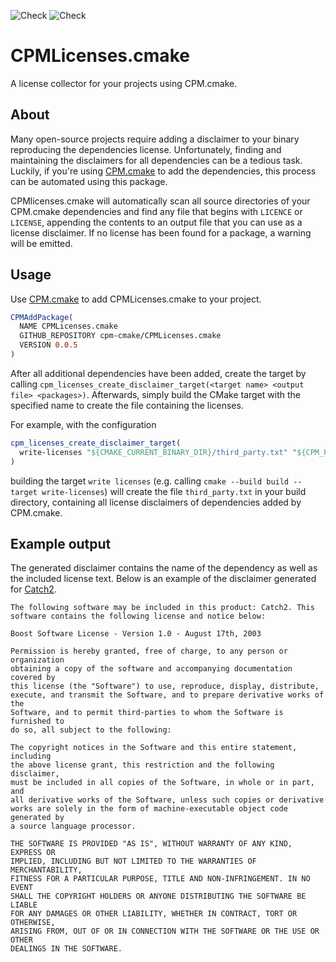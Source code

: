 ![Check](https://github.com/TheLartians/CPMLicenses.cmake/workflows/Check/badge.svg)
![Check](https://github.com/TheLartians/CPMLicenses.cmake/workflows/Style/badge.svg)

# CPMLicenses.cmake

A license collector for your projects using CPM.cmake.

## About

Many open-source projects require adding a disclaimer to your binary reproducing the dependencies license. Unfortunately, finding and maintaining the disclaimers for all dependencies can be a tedious task. Luckily, if you're using [CPM.cmake](https://github.com/TheLartians/CPM.cmake) to add the dependencies, this process can be automated using this package.

CPMlicenses.cmake will automatically scan all source directories of your CPM.cmake dependencies and find any file that begins with `LICENCE` or `LICENSE`, appending the contents to an output file that you can use as a license disclaimer. If no license has been found for a package, a warning will be emitted. 

## Usage

Use [CPM.cmake](https://github.com/TheLartians/CPM.cmake) to add CPMLicenses.cmake to your project.

```cmake
CPMAddPackage(
  NAME CPMLicenses.cmake 
  GITHUB_REPOSITORY cpm-cmake/CPMLicenses.cmake
  VERSION 0.0.5
)
```

After all additional dependencies have been added, create the target by calling `cpm_licenses_create_disclaimer_target(<target name> <output file> <packages>)`. Afterwards, simply build the CMake target with the specified name to create the file containing the licenses.

For example, with the configuration

```cmake
cpm_licenses_create_disclaimer_target(
  write-licenses "${CMAKE_CURRENT_BINARY_DIR}/third_party.txt" "${CPM_PACKAGES}"
)
```

building the target `write licenses` (e.g. calling `cmake --build build --target write-licenses`) will create the file `third_party.txt` in your build directory, containing all license disclaimers of dependencies added by CPM.cmake.

## Example output

The generated disclaimer contains the name of the dependency as well as the included license text. Below is an example of the disclaimer generated for [Catch2](https://github.com/catchorg/Catch2). 

```
The following software may be included in this product: Catch2. This software contains the following license and notice below:

Boost Software License - Version 1.0 - August 17th, 2003

Permission is hereby granted, free of charge, to any person or organization
obtaining a copy of the software and accompanying documentation covered by
this license (the "Software") to use, reproduce, display, distribute,
execute, and transmit the Software, and to prepare derivative works of the
Software, and to permit third-parties to whom the Software is furnished to
do so, all subject to the following:

The copyright notices in the Software and this entire statement, including
the above license grant, this restriction and the following disclaimer,
must be included in all copies of the Software, in whole or in part, and
all derivative works of the Software, unless such copies or derivative
works are solely in the form of machine-executable object code generated by
a source language processor.

THE SOFTWARE IS PROVIDED "AS IS", WITHOUT WARRANTY OF ANY KIND, EXPRESS OR
IMPLIED, INCLUDING BUT NOT LIMITED TO THE WARRANTIES OF MERCHANTABILITY,
FITNESS FOR A PARTICULAR PURPOSE, TITLE AND NON-INFRINGEMENT. IN NO EVENT
SHALL THE COPYRIGHT HOLDERS OR ANYONE DISTRIBUTING THE SOFTWARE BE LIABLE
FOR ANY DAMAGES OR OTHER LIABILITY, WHETHER IN CONTRACT, TORT OR OTHERWISE,
ARISING FROM, OUT OF OR IN CONNECTION WITH THE SOFTWARE OR THE USE OR OTHER
DEALINGS IN THE SOFTWARE.
```

